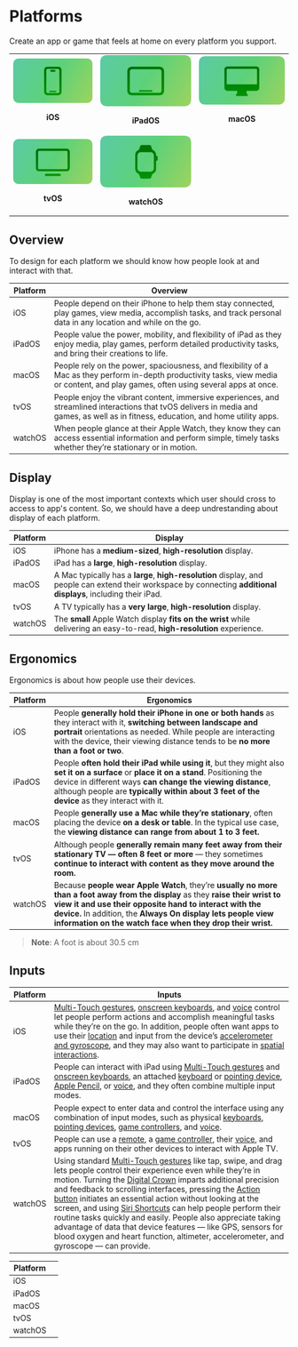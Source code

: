 # Platforms
Create an app or game that feels at home on every platform you support.

<table class="platform_table">
<tr class="platform_table"> 
<td class="platform_table"><img class="platform_image_small" src="Photos/designing-for-ios-thumbnail_2x.png"><p align="center"><b> iOS </b></td>
<td class="platform_table"><img class="platform_image_small" src="Photos/designing-for-ipados-thumbnail_2x.png"><p align="center"><b>iPadOS</b></td>
<td><img class="platform_image_small" src="Photos/designing-for-macos-thumbnail_2x.png"> <p align="center"><b>macOS</b></td>
</tr>
<tr class="platform_table"> 
<td class="platform_table"><img class="platform_image_small" src="Photos/designing-for-tvos-thumbnail_2x.png"><p align="center"><b>tvOS</b></td>
<td class="platform_table"><img class="platform_image_small" src="Photos/designing-for-watchos-thumbnail_2x.png"><p align="center"><b>watchOS</b></td>
</tr>
</table>


## Overview

To design for each platform we should know how people look at and interact with that.

| Platform	| Overview     		|
|------------	|------------|
| iOS 			|People depend on their iPhone to help them stay connected, play games, view media, accomplish tasks, and track personal data in any location and while on the go.							|
|iPadOS		|People value the power, mobility, and flexibility of iPad as they enjoy media, play games, perform detailed productivity tasks, and bring their creations to life.|
|macOS			|People rely on the power, spaciousness, and flexibility of a Mac as they perform in-depth productivity tasks, view media or content, and play games, often using several apps at once.|
|tvOS			|People enjoy the vibrant content, immersive experiences, and streamlined interactions that tvOS delivers in media and games, as well as in fitness, education, and home utility apps.|
|watchOS		|When people glance at their Apple Watch, they know they can access essential information and perform simple, timely tasks whether they’re stationary or in motion.|

## Display

Display is one of the most important contexts which user should cross to access to app's content. So, we should have a deep undrestanding about display of each platform.


| Platform	| Display     		|
|------------	|------------|
| iOS|	iPhone has a **medium-sized**, **high-resolution** display. |
| iPadOS |	iPad has a **large**, **high-resolution** display. |
| macOS	|	A Mac typically has a **large**, **high-resolution** display, and people can extend their workspace by connecting **additional displays**, including their iPad.|
| tvOS	|	A TV typically has a **very large**, **high-resolution** display.|
| watchOS	|	The **small** Apple Watch display **fits on the wrist** while delivering an easy-to-read, **high-resolution** experience.|


## Ergonomics

Ergonomics is about how people use their devices.

| Platform	| Ergonomics     	|
|------------	|------------|
| iOS|	People **generally hold their iPhone in one or both hands** as they interact with it, **switching between landscape and portrait** orientations as needed. While people are interacting with the device, their viewing distance tends to be **no more than a foot or two**.|
| iPadOS |	People **often hold their iPad while using it**, but they might also **set it on a surface** or **place it on a stand**. Positioning the device in different ways **can change the viewing distance**, although people are **typically within about 3 feet of the device** as they interact with it.
| macOS	|People **generally use a Mac while they’re stationary**, often placing the device **on a desk or table**. In the typical use case, the **viewing distance can range from about 1 to 3 feet.**|
| tvOS	|	Although people **generally remain many feet away from their stationary TV — often 8 feet or more** — they sometimes **continue to interact with content as they move around the room.**|
| watchOS|	Because **people wear Apple Watch**, they’re **usually no more than a foot away from the display** as they **raise their wrist to view it and use their opposite hand to interact with the device.** In addition, the **Always On display lets people view information on the watch face when they drop their wrist.**|	
> **Note**: A foot is about 30.5 cm


## Inputs





| Platform	|    Inputs 		|
|------------	|------------|
| iOS|[Multi-Touch gestures](), [onscreen keyboards](), and [voice]() control let people perform actions and accomplish meaningful tasks while they’re on the go. In addition, people often want apps to use their [location]() and input from the device’s [accelerometer and gyroscope](), and they may also want to participate in [spatial interactions]().	|
| iPadOS |	People can interact with iPad using [Multi-Touch gestures]() and [onscreen keyboards](), an attached [keyboard]() or [pointing device](), [Apple Pencil](), or [voice](), and they often combine multiple input modes.|
| macOS	|	 People expect to enter data and control the interface using any combination of input modes, such as physical [keyboards](), [pointing devices](), [game controllers](), and [voice]().	|
| tvOS	|	People can use a [remote](), a [game controller](), their [voice](), and apps running on their other devices to interact with Apple TV.|
| watchOS|	Using standard [Multi-Touch gestures]() like tap, swipe, and drag lets people control their experience even while they’re in motion. Turning the [Digital Crown]() imparts additional precision and feedback to scrolling interfaces, pressing the [Action button]() initiates an essential action without looking at the screen, and using [Siri Shortcuts]() can help people perform their routine tasks quickly and easily. People also appreciate taking advantage of data that device features — like GPS, sensors for blood oxygen and heart function, altimeter, accelerometer, and gyroscope — can provide.	|	







| Platform	|     		|
|------------	|------------|
| iOS|	|
| iPadOS |		|
| macOS	|		|
| tvOS	|		|
| watchOS|		|	
